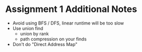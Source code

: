 # Assignment 1 Additional Notes
- Avoid using BFS / DFS, linear runtime will be too slow
- Use union find
	- union by rank
	- path compression on your finds
- Don't do "Direct Address Map"
